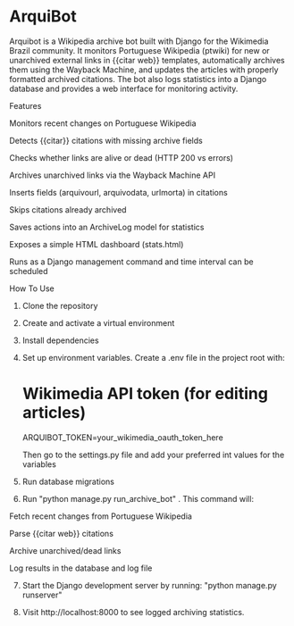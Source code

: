 # ArquiBot

Arquibot is a Wikipedia archive bot built with Django for the Wikimedia Brazil community.
It monitors Portuguese Wikipedia (ptwiki) for new or unarchived external links in {{citar web}} templates, automatically archives them using the Wayback Machine, and updates the articles with properly formatted archived citations. The bot also logs statistics into a Django database and provides a web interface for monitoring activity.

Features

Monitors recent changes on Portuguese Wikipedia

Detects {{citar}} citations with missing archive fields

Checks whether links are alive or dead (HTTP 200 vs errors)

Archives unarchived links via the Wayback Machine API

Inserts fields (arquivourl, arquivodata, urlmorta) in citations

Skips citations already archived

Saves actions into an ArchiveLog model for statistics

Exposes a simple HTML dashboard (stats.html)

Runs as a Django management command and time interval can be scheduled

How To Use
1. Clone the repository

2. Create and activate a virtual environment

3. Install dependencies

4. Set up environment variables. Create a .env file in the project root with:

    # Wikimedia API token (for editing articles)
    ARQUIBOT_TOKEN=your_wikimedia_oauth_token_here

    Then go to the settings.py file and add your preferred int values for the variables

5. Run database migrations

6. Run "python manage.py run_archive_bot" . This command will:

Fetch recent changes from Portuguese Wikipedia

Parse {{citar web}} citations

Archive unarchived/dead links

Log results in the database and log file

7. Start the Django development server by running: "python manage.py runserver"

8. Visit http://localhost:8000 to see logged archiving statistics.

